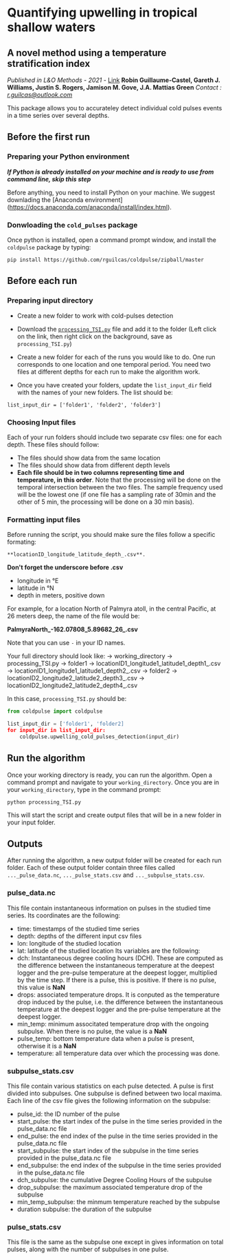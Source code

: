 # Quantifying upwelling in tropical shallow waters
## A novel method using a temperature stratification index
*Published in L&O Methods - 2021* - [Link](https://aslopubs.onlinelibrary.wiley.com/doi/abs/10.1002/lom3.10449)
**Robin Guillaume-Castel, Gareth J. Williams, Justin S. Rogers, Jamison M. Gove, J.A. Mattias Green**
*Contact : r.guilcas@outlook.com*
 
This package allows you to accurateley detect individual cold pulses events in a time series over several depths.

## Before the first run
### Preparing your Python environment

***If Python is already installed on your machine and is ready to use from command line, skip this step***

Before anything, you need to install Python on your machine. We suggest downlading the [Anaconda environment] (https://docs.anaconda.com/anaconda/install/index.html).

### Donwloading the `cold_pulses` package

Once python is installed, open a command prompt window, and install the `coldpulse` package by typing: 
```
pip install https://github.com/rguilcas/coldpulse/zipball/master
```
## Before each run

### Preparing input directory

- Create a new folder to work with cold-pulses detection

- Download the [`processing_TSI.py`](https://raw.githubusercontent.com/rguilcas/coldpulse/master/processing_TSI.py) file and add it to the folder (Left click on the link, then right click on the background, save as `processing_TSI.py`)
- Create a new folder for each of the runs you would like to do. One run corresponds to one location and one temporal period. You need two files at different depths for each run to make the algorithm work.
- Once you have created your folders, update the `list_input_dir` field with the names of your new folders. The list should be:
```
list_input_dir = ['folder1', 'folder2', 'folder3']
```
### Choosing Input files

Each of your run folders should include two separate csv files: one for each depth. These files should follow:
- The files should show data from the same location
- The files should show data from different depth levels
- **Each file should be in two columns representing time and temperature, in this order**.
Note that the processing will be done on the temporal intersection between the two files. The sample frequency used will be the lowest one (if one file has a sampling rate of 30min and the other of 5 min, the processing will be done on a 30 min basis).

### Formatting input files

Before running the script, you should make sure the files follow a specific formating:

```
**locationID_longitude_latitude_depth_.csv**.
```
**Don't forget the underscore before .csv**

- longitude in °E
- latitude in °N
- depth in meters, positive down

For example, for a location North of Palmyra atoll, in the central Pacific, at 26 meters deep, the name of the file would be:


**PalmyraNorth_-162.07808_5.89682_26_.csv**

Note that you can use `-` in your ID names.

Your full directory should look like:
→ working_directory
    → processing_TSI.py
    → folder1
        → locationID1_longitude1_latitude1_depth1_.csv
        → locationID1_longitude1_latitude1_depth2_.csv
    → folder2
        → locationID2_longitude2_latitude2_depth3_.csv
        → locationID2_longitude2_latitude2_depth4_.csv

In this case, `processing_TSI.py` should be:
```python
from coldpulse import coldpulse

list_input_dir = ['folder1', 'folder2]
for input_dir in list_input_dir:
    coldpulse.upwelling_cold_pulses_detection(input_dir)
```

## Run the algorithm

Once your working directory is ready, you can run the algorithm. Open a command prompt and navigate to your `working_directory`. Once you are in your `working_directory`, type in the command prompt:
```
python processing_TSI.py
```
This will start the script and create output files that will be in a new folder in your input folder. 

## Outputs

After running the algorithm, a new output folder will be created for each run folder. Each of these output folder contain three files called `..._pulse_data.nc`, `..._pulse_stats.csv` and `..._subpulse_stats.csv`.

### pulse_data.nc

This file contain instantaneous information on pulses in the studied time series. 
Its coordinates are the following:
- time: timestamps of the studied time series
- depth: depths of the different input csv files
- lon: longitude of the studied location
- lat: latitude of the studied location
Its variables are the following:
- dch: Instantaneous degree cooling hours (DCH). These are computed as the difference between the instantaneous temperature at the deepest logger and the pre-pulse temperature at the deepest logger, multiplied by the time step. If there is a pulse, this is positive. If there is no pulse, this value is **NaN**
- drops: associated temperature drops. It is conputed as the temperature drop induced by the pulse, i.e. the difference between the instantaneous temperature at the deepest logger and the pre-pulse temperature at the deepest logger.
- min_temp: minimum associtated temperature drop with the ongoing subpulse. When there is no pulse, the value is a **NaN**
- pulse_temp: bottom temperature data when a pulse is present, otherwise it is a **NaN**
- temperature: all temperature data over which the processing was done.

###  subpulse_stats.csv

This file contain various statistics on each pulse detected. A pulse is first divided into subpulses. One subpulse is defined between two local maxima. Each line of the csv file gives the following information on the subpulse:
- pulse_id: the ID number of the pulse 
- start_pulse: the start index of the pulse in the time series provided in the pulse_data.nc file
- end_pulse: the end index of the pulse in the time series provided in the pulse_data.nc file
- start_subpulse: the start index of the subpulse in the time series provided in the pulse_data.nc file
- end_subpulse: the end index of the subpulse in the time series provided in the pulse_data.nc file
- dch_subpulse: the cumulative Degree Cooling Hours of the subpulse
- drop_subpulse: the maximum associated temperature drop of the subpulse
- min_temp_subpulse: the minmum temperature reached by the subpulse
- duration subpulse: the duration of the subpulse

### pulse_stats.csv

This file is the same as the subpulse one except in gives information on total pulses, along with the number of subpulses in one pulse.

